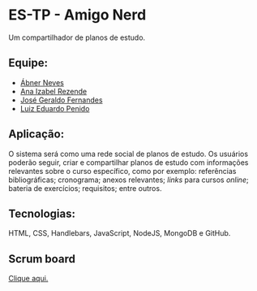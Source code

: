 # ES-TP - Amigo Nerd

Um compartilhador de planos de estudo.

## Equipe:

* [Ábner Neves](https://github.com/abnermneves)
* [Ana Izabel Rezende](https://github.com/bebelana)
* [José Geraldo Fernandes](https://github.com/josegfer)
* [Luiz Eduardo Penido](https://github.com/LuizPenido)

## Aplicação:

O sistema será como uma rede social de planos de estudo. Os usuários poderão seguir, criar e compartilhar planos de estudo com informações relevantes sobre o curso específico, como por exemplo: referências bibliográficas; cronograma; anexos relevantes; *links* para cursos *online*; bateria de exercícios; requisitos; entre outros.

## Tecnologias:

HTML, CSS, Handlebars, JavaScript, NodeJS, MongoDB e GitHub.

## Scrum board

<a href="https://github.com/josegfer/ES-TP/projects/1">Clique aqui.</a>
